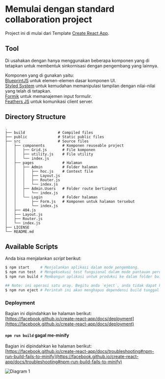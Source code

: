 # Memulai dengan standard collaboration project

Project ini di mulai dari Template [Create React App](https://github.com/facebook/create-react-app).
## Tool

Di usahakan dengan hanya menggunakan beberapa komponen yang di tetapkan untuk membentuk sinkornisasi dengan pengembang yang lainnya.

Komponen yang di gunakan yaitu:\
[BlueprintJS](https://blueprintjs.com/docs/) untuk elemen-elemen dasar komponen UI.\
[Styled System](https://styled-system.com/) untuk kemudahan memanipulasi tampilan dengan nilai-nilai yang telah di tetapkan.\
[Formik](https://formik.org/docs/overview) untuk memanajemen input formulir. \
[Feathers JS](https://feathersjs.com/) untuk komunikasi client server.

## Directory Structure

    .
    ├── build               # Compiled files
    ├── public              # Static public files
    ├── src                 # Source files
    │   ├── components        # Komponen reuseable project
    │   │   ├── Grid.js       # File komponen
    │   │   ├── utility.js    # File utility
    │   │   └── index.js
    │   ├── pages             # Halaman
    │   │   ├── Admin         # Folder halaman
    │   │   │   ├── hoc.js    # Context file
    │   │   │   ├── Layout.js
    │   │   │   ├── Router.js
    │   │   │   └── index.js
    │   │   ├── Admin.Users   # Folder route bertingkat
    │   │   │   └── index.js
    │   │   └── Login         # Folder halaman
    │   │       ├── Form.js   # Komponen untuk halaman tersebut
    │   │       └── index.js
    │   ├── 404.js
    │   ├── Layout.js
    │   ├── Router.js
    │   └── index.js
    ├── LICENSE
    └── README.md

## Available Scripts

Anda bisa menjalankan _script_ berikut:

```bash
$ npm start     # Menjalankan aplikasi dalam mode pengembang.
$ npm run test  # Mengeksekusi test fungsional dalam mode pantauan perubahan.
$ npm run build # Membangun aplikasi untuk produksi ke dalam folder build.

## Note: ini operasi satu aray. Begitu anda `eject`, anda tidak dapat kembali !
$ npm run eject # Perintah ini akan menghapus dependensi build tunggal dari proyek Anda.
```

### Deployment

Bagian ini dipindahkan ke halaman berikut: [https://facebook.github.io/create-react-app/docs/deployment](https://facebook.github.io/create-react-app/docs/deployment)

#### `npm run build` gagal me-minify

Bagian ini dipindahkan ke halaman berikut: [https://facebook.github.io/create-react-app/docs/troubleshooting#npm-run-build-fails-to-minify](https://facebook.github.io/create-react-app/docs/troubleshooting#npm-run-build-fails-to-minify)

![Diagram 1](https://user-images.githubusercontent.com/20113627/145630311-16b58f3f-d57a-4a97-828e-691937a13cac.jpg)


